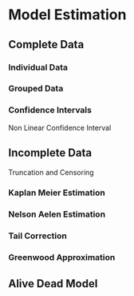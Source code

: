 # **Model Estimation**

## **Complete Data**

### **Individual Data**

### **Grouped Data**

### **Confidence Intervals**

Non Linear Confidence Interval

## **Incomplete Data**

Truncation and Censoring

### **Kaplan Meier Estimation**

### **Nelson Aelen Estimation**

### **Tail Correction**

### **Greenwood Approximation**

## **Alive Dead Model**

